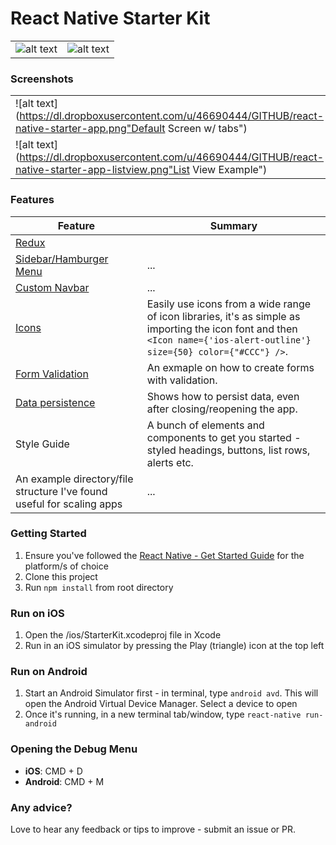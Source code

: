 React Native Starter Kit
=======

| | |
|---|---|
| ![alt text](https://dl.dropboxusercontent.com/u/46690444/GITHUB/react-native.png "React Native") | ![alt text](https://dl.dropboxusercontent.com/u/46690444/GITHUB/apple-logo.jpg "iOS Ready") | ![alt text](https://dl.dropboxusercontent.com/u/46690444/GITHUB/android-logo.jpg "Android Ready") |

### Screenshots

| | |
|---|---|
| ![alt text](https://dl.dropboxusercontent.com/u/46690444/GITHUB/react-native-starter-app.png"Default Screen w/ tabs") | ![alt text](https://dl.dropboxusercontent.com/u/46690444/GITHUB/react-native-starter-app-open-menu.png"Sidebar Menu open") | ![alt text](https://dl.dropboxusercontent.com/u/46690444/GITHUB/react-native-starter-app-forms.png"Data validation and persistence") | 
| ![alt text](https://dl.dropboxusercontent.com/u/46690444/GITHUB/react-native-starter-app-listview.png"List View Example") | ![alt text](https://dl.dropboxusercontent.com/u/46690444/GITHUB/react-native-starter-app-listview2.png"List View Example 2") | ... |

### Features

| Feature | Summary |
|---|---|
| [Redux](https://github.com/reactjs/react-redux) |  |
| [Sidebar/Hamburger Menu](https://github.com/Kureev/react-native-side-menu) | ... |
| [Custom Navbar](https://github.com/Kureev/react-native-navbar) | ... |
| [Icons](https://github.com/oblador/react-native-vector-icons) | Easily use icons from a wide range of icon libraries, it's as simple as importing the icon font and then `<Icon name={'ios-alert-outline'} size={50} color={"#CCC"} />`. |
| [Form Validation](https://github.com/gcanti/tcomb-form-native) | An exmaple on how to create forms with validation. |
| [Data persistence](https://github.com/darkrishabh/react-native-db-models) | Shows how to persist data, even after closing/reopening the app. |
| Style Guide | A bunch of elements and components to get you started - styled headings, buttons, list rows, alerts etc. |
| An example directory/file structure I've found useful for scaling apps | ... |

### Getting Started

1. Ensure you've followed the [React Native - Get Started Guide](https://facebook.github.io/react-native/docs/getting-started.html) for the platform/s of choice
2. Clone this project
3. Run `npm install` from root directory

### Run on iOS

1. Open the /ios/StarterKit.xcodeproj file in Xcode
2. Run in an iOS simulator by pressing the Play (triangle) icon at the top left

### Run on Android

1. Start an Android Simulator first - in terminal, type `android avd`. This will open the Android Virtual Device Manager. Select a device to open
2. Once it's running, in a new terminal tab/window, type `react-native run-android`

### Opening the Debug Menu

- **iOS**: CMD + D
- **Android**: CMD + M

### Any advice?

Love to hear any feedback or tips to improve - submit an issue or PR.